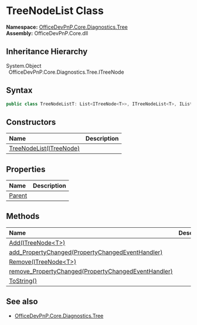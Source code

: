 # TreeNodeList Class
  

**Namespace:** [OfficeDevPnP.Core.Diagnostics.Tree](OfficeDevPnP.Core.Diagnostics.Tree.md)  
**Assembly:** OfficeDevPnP.Core.dll  
## Inheritance Hierarchy
System.Object  
&ensp;OfficeDevPnP.Core.Diagnostics.Tree.ITreeNode  
## Syntax
```C#
public class TreeNodeListT: List<ITreeNode<T>>, ITreeNodeList<T>, IList<ITreeNode<T>>, ICollection<ITreeNode<T>>, IEnumerable<ITreeNode<T>>, IEnumerable, INotifyPropertyChanged
```
## Constructors
|**Name**|**Description**|
|:-----|:-----|
| [TreeNodeList(ITreeNode<T>)](OfficeDevPnP.Core.Diagnostics.Tree.TreeNodeList.ctor1.md) |  
## Properties
|**Name**|**Description**|
|:-----|:-----|
| [Parent](OfficeDevPnP.Core.Diagnostics.Tree.TreeNodeList.Parent.md) | 
## Methods
|**Name**|**Description**|
|:-----|:-----|
| [Add(ITreeNode&lt;T&gt;)](OfficeDevPnP.Core.Diagnostics.Tree.TreeNodeList.19b9df21.md) | 
| [add_PropertyChanged(PropertyChangedEventHandler)](OfficeDevPnP.Core.Diagnostics.Tree.TreeNodeList.9af7a0ae.md) | 
| [Remove(ITreeNode&lt;T&gt;)](OfficeDevPnP.Core.Diagnostics.Tree.TreeNodeList.5be50920.md) | 
| [remove_PropertyChanged(PropertyChangedEventHandler)](OfficeDevPnP.Core.Diagnostics.Tree.TreeNodeList.d9af74e7.md) | 
| [ToString()](OfficeDevPnP.Core.Diagnostics.Tree.TreeNodeList.b40365cf.md) | 
## See also
- [OfficeDevPnP.Core.Diagnostics.Tree](OfficeDevPnP.Core.Diagnostics.Tree.md)

